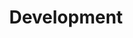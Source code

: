 ---
type: skills
title: "Development"
skills:
- name: C|C++
  score: 4
  details: Qt, Boost
- name: Java
  score: 4
  details: Android
- name: Go
  score: 3
  details: Protobuf, gRPC
- name: Python
  score: 2
- name: C#
  score: 2
- name: Web
  score: 2
  details: HTML, CSS, JS
- name: 3D Engines
  score: 2
  details: Unity, Unreal
- name: Ruby
  score: 1
  details: RSpec
---